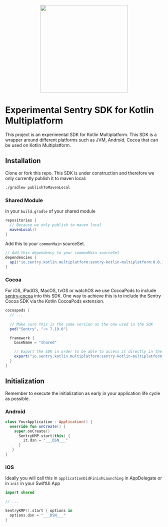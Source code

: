 <p align="center">
    <a href="https://sentry.io" target="_blank" align="center">
        <img src="https://sentry-brand.storage.googleapis.com/sentry-logo-black.png" width="280">
    </a>
<br/>
    <h1>Experimental Sentry SDK for Kotlin Multiplatform</h1>
</p>

This project is an experimental SDK for Kotlin Multiplatform.
This SDK is a wrapper around different platforms such as JVM, Android, Cocoa that can be used on Kotlin Multiplatform.

## Installation

Clone or fork this repo. This SDK is under construction and therefore we only currently publish it to maven local:

```sh
./gradlew publishToMavenLocal
```

### Shared Module
In your `build.gradle` of your shared module

```gradle
repositories {
  // Because we only publish to maven local
  mavenLocal()
}
```

Add this to your `commonMain` sourceSet.

```gradle
// Add this dependency to your commonMain sourceSet
dependencies {
  api("io.sentry.kotlin.multiplatform:sentry-kotlin-multiplatform:0.0.1")
}

```

### Cocoa

For iOS, iPadOS, MacOS, tvOS or watchOS we use CocoaPods to include [sentry-cocoa](https://github.com/getsentry/sentry-cocoa) into this SDK.
One way to achieve this is to include the Sentry Cocoa SDK via the Kotlin CocoaPods extension.

```gradle
cocoapods {
  // ...
  
  // Make sure this is the same version as the one used in the SDK
  pod("Sentry", "~> 7.19.0")

  framework {
    baseName = "shared"

    // Export the SDK in order to be able to access it directly in the iOS project
    export("io.sentry.kotlin.multiplatform:sentry-kotlin-multiplatform:0.0.1")
  }
}
```

## Initialization

Remember to execute the initialization as early in your application life cycle as possible.

### Android

```Kotlin
class YourApplication : Application() {
  override fun onCreate() {
    super.onCreate()
      SentryKMP.start(this) {
        it.dsn = "___DSN___"
      }
   }
}
```

### iOS
Ideally you will call this in `applicationDidFinishLaunching` in AppDelegate or in `init` in your SwiftUI App

```Swift
import shared

// ...

SentryKMP().start { options in 
  options.dsn = "___DSN___"
}
```
